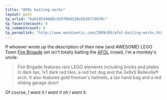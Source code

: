 ```yaml
---
title: "AFOL baiting works"
layout: post
tp_urlid: "6a010534988cd3970b0120a5b36770970c"
tp_favoritecount: 0
tp_commentcount: 0
tp_permalink: "http://www.monkinetic.com/2009/09/afol-baiting-works.html"
---
```

If whoever wrote up the description of then new (and AWESOME) LEGO Town [Fire Brigade](http://shop.lego.com/ByTheme/Product.aspx?p=10197) set isn't totally baiting the [AFOL](http://www.brickspace.org/2009/03/brickspace-dictionary-afol.html "Adult Fan Of LEGO") crowd, I'm a monkey's uncle:

>Fire Brigade features rare LEGO elements including bricks and plates in dark tan, 1x1 dark red tiles, a red hot dog and the 3x6x5 Belleville&reg; arch. It also features gold fireman's helmets, a tan hand bag and a red sliding garage door!

Of course, *I want it I want it oh I want it*.
